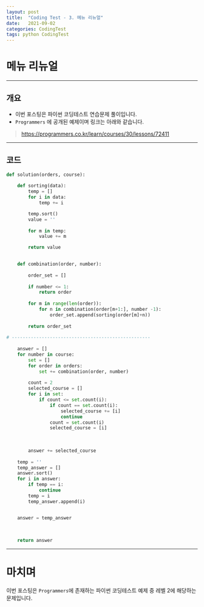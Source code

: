 ```yaml
---
layout: post
title:  "Coding Test - 3. 메뉴 리뉴얼"
date:   2021-09-02
categories: CodingTest
tags: python CodingTest
---
```

# 메뉴 리뉴얼
---

## 개요

* 이번 포스팅은 파이썬 코딩테스트 연습문제 풀이입니다.
* `Programmers` 에 공개된 예제이며 링크는 아래와 같습니다.

> <https://programmers.co.kr/learn/courses/30/lessons/72411>
    
---
    
## 코드

```python
def solution(orders, course):
    
    def sorting(data):
        temp = []
        for i in data:
            temp += i

        temp.sort()
        value = ''
        
        for m in temp:
            value += m

        return value

    
    def combination(order, number):
        
        order_set = []
        
        if number <= 1:
            return order
        
        for m in range(len(order)):
            for n in combination(order[m+1:], number -1):
                order_set.append(sorting(order[m]+n))
        
        return order_set
        
# ---------------------------------------------------
    
    answer = []
    for number in course:
        set = []
        for order in orders:
            set += combination(order, number)
        
        count = 2
        selected_course = []
        for i in set:
            if count <= set.count(i):
                if count == set.count(i):
                    selected_course += [i]
                    continue
                count = set.count(i)
                selected_course = [i]
            
        
        
        answer += selected_course
        
    temp = ''
    temp_answer = []
    answer.sort()
    for i in answer:
        if temp == i:
            continue
        temp = i
        temp_answer.append(i)


    answer = temp_answer
    
    
    
    return answer
```

---
# 마치며
이번 포스팅은 `Programmers`에 존재하는 파이썬 코딩테스트 예제 중 레벨 2에 해당하는 문제입니다. 